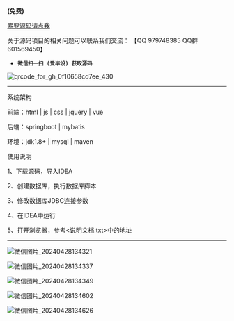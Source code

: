 

**(免费)**

[索要源码请点我](http://mp.weixin.qq.com/mp/appmsgalbum?__biz=MzkwMDY3MTY0Nw==&action=getalbum&album_id=3423120253595582465&scene=173&subscene=&sessionid=svr_dbd799d91a1&enterid=1713666527&from_msgid=&from_itemidx=&count=3&nolastread=1#wechat_redirect)

关于源码项目的相关问题可以联系我们交流： 【QQ 979748385 QQ群 601569450】 

- **`微信扫一扫 (爱毕设) 获取源码`**

![qrcode_for_gh_0f10658cd7ee_430](https://github.com/hjsdjko/onlyzaixianshangcheng/assets/120558513/edfc28fc-d9df-4e81-ac62-d02aa360e379)

***************************************************************
系统架构

前端：html | js | css | jquery | vue

后端：springboot | mybatis

环境：jdk1.8+ | mysql | maven

使用说明

1、下载源码，导入IDEA

2、创建数据库，执行数据库脚本

3、修改数据库JDBC连接参数

4、在IDEA中运行

5、打开浏览器，参考<说明文档.txt>中的地址

***************************************************************

![微信图片_20240428134321](https://github.com/hjsdjko/springbootqi5z1/assets/120558513/62d0107a-b75a-4982-8703-84ff4aab578f)

![微信图片_20240428134337](https://github.com/hjsdjko/springbootqi5z1/assets/120558513/30495b94-a8d5-4555-b467-2bdc6b20094e)

![微信图片_20240428134349](https://github.com/hjsdjko/springbootqi5z1/assets/120558513/88bfa579-e4a8-4633-a3bc-18c818302798)

![微信图片_20240428134602](https://github.com/hjsdjko/springbootqi5z1/assets/120558513/c8b0afad-c1d0-4c47-b5f1-735f275541d0)

![微信图片_20240428134626](https://github.com/hjsdjko/springbootqi5z1/assets/120558513/c36f7060-87cc-49ef-bdf9-377122c7b16a)
